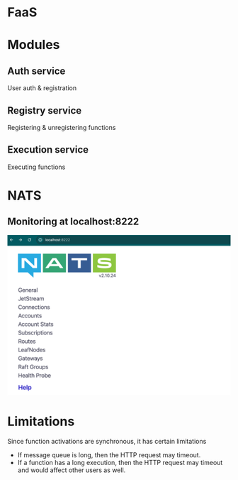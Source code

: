 # FaaS

# Modules
## Auth service
User auth & registration

## Registry service
Registering & unregistering functions

## Execution service
Executing functions

# NATS
## Monitoring at localhost:8222
![alt text](images/nats-monitoring.png)

# Limitations
Since function activations are synchronous, it has certain limitations
* If message queue is long, then the HTTP request may timeout.
* If a function has a long execution, then the HTTP request may timeout and would affect other users as well. 